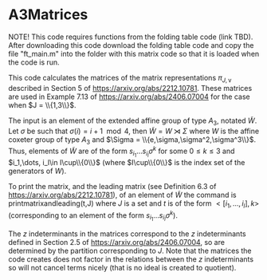 # A3Matrices

NOTE! This code requires functions from the folding table code (link TBD). After downloading this code download the folding table code and copy the file "ft_main.m" into the folder with this matrix code so that it is loaded when the code is run.

This code calculates the matrices of the matrix representations $\pi_{J,\mathsf{v}}$ described in Section 5 of https://arxiv.org/abs/2212.10781. These matrices are used in Example 7.13 of https://arxiv.org/abs/2406.07004 for the case when $J = \\{1,3\\}$.

The input is an element of the extended affine group of type $A_3$, notated $\widetilde{W}$. Let $\sigma$ be such that $\sigma(i) = i+1 \mod 4$, then $\widetilde{W} = W\rtimes \Sigma$ where $W$ is the affine coxeter group of type $A_3$ and $\Sigma = \\{e,\sigma,\sigma^2,\sigma^3\\}$. Thus, elements of $\widetilde{W}$ are of the form $s_{i_1}\dots s_{i_l}\sigma^k$ for some $0\leq k\leq 3$ and $i_1,\dots, i_l\in I\cup\\{0\\}$ (where $I\cup\\{0\\}$ is the index set of the generators of $W$). 

To print the matrix, and the leading matrix (see Definition 6.3 of https://arxiv.org/abs/2212.10781), of an element of $\widetilde{W}$ the command is printmatrixandleading(t,J) where $J$ is a set and $t$ is of the form $<[i_{1},\dots, i_l], k>$ (corresponding to an element of the form $s_{i_1}\dots s_{i_l}\sigma^k$). 

The $z$ indeterminants in the matrices correspond to the $z$ indeterminants defined in Section 2.5 of https://arxiv.org/abs/2406.07004, so are determined by the partition corresponding to $J$. Note that the matrices the code creates does not factor in the relations between the $z$ indeterminants so will not cancel terms nicely (that is no ideal is created to quotient). 
